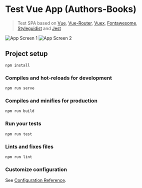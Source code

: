 # Test Vue App (Authors-Books)
>Test SPA based on [Vue](https://vuejs.org), [Vue-Router](https://router.vuejs.org), [Vuex](https://vuex.vuejs.org), [Fontawesome](https://fontawesome.com/how-to-use/on-the-web/using-with/vuejs), [Styleguidist](https://vue-styleguidist.github.io) and [Jest](https://vue-test-utils.vuejs.org/guides/testing-single-file-components-with-jest.html) 

![App Screen 1](./media/screen.png)
![App Screen 2](./media/screen.png)


## Project setup
```
npm install
```

### Compiles and hot-reloads for development
```
npm run serve
```

### Compiles and minifies for production
```
npm run build
```

### Run your tests
```
npm run test
```

### Lints and fixes files
```
npm run lint
```

### Customize configuration
See [Configuration Reference](https://cli.vuejs.org/config/).
